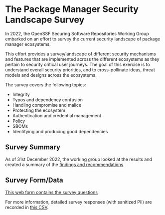 # The Package Manager Security Landscape Survey

In 2022, the OpenSSF Securing Software Repositories Working Group embarked on
an effort to survey the current security landscape of package manager
ecosystems.

This effort provides a survey/landscape of different security mechanisms and
features that are implemented across the different ecosystems as they pertain to
security critical user journeys. The goal of this exercise is to understand
overall security priorities, and to cross-pollinate ideas, threat models and
designs across the ecosystems. 

The survey covers the following topics:
- Integrity
- Typos and dependency confusion
- Handling compromise and malice
- Protecting the ecosystem
- Authentication and credential management
- Policy
- SBOMs
- Identifying and producing good dependencies

## Survey Summary

As of 31st December 2022, the working group looked at the results and created a
summary of the [findings and recommendations](./summary.md).

## Survey Form/Data

[This web form contains the survey
questions](https://docs.google.com/forms/d/1I7pGUclfu-pV-nQ0M6OMjOjazP4xldbDdVz67wVR5h8/edit)

For more information, detailed survey responses (with sanitized PII) are
recorded in [this CSV](./results.csv).
